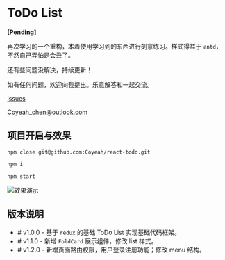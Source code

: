 # ToDo List

**[Pending]**

再次学习的一个重构，本着使用学习到的东西进行刻意练习。样式得益于 `antd`，不然自己弄怕是会丑了。

还有些问题没解决，持续更新！

如有任何问题，欢迎向我提出。乐意解答和一起交流。

[issues](https://github.com/Coyeah/react-todo/issues)

[Coyeah_chen@outlook.com](mailto:coyeah_chen@outlook.com)

## 项目开启与效果

```JavaScirpt
npm close git@github.com:Coyeah/react-todo.git

npm i

npm start
```

![效果演示](https://github.com/Coyeah/react-todo/blob/master/resource/index.gif)

## 版本说明

* \# v1.0.0 - 基于 `redux` 的基础 ToDo List 实现基础代码框架。
* \# v1.1.0 - 新增 `FoldCard` 展示组件，修改 list 样式。
* \# v1.2.0 - 新增页面路由权限，用户登录注册功能；修改 menu 结构。
